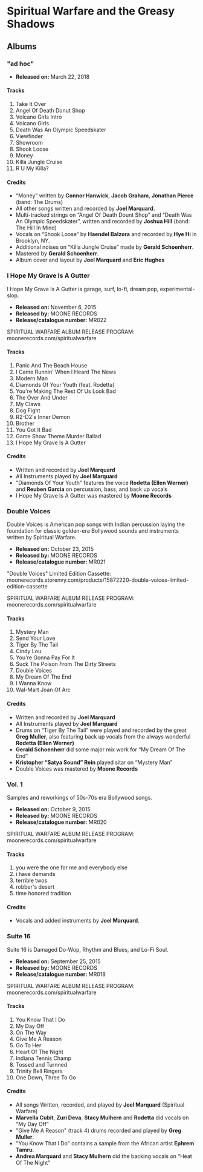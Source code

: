 # Spiritual Warfare and the Greasy Shadows

## Albums

### "ad hoc"

- **Released on:** March 22, 2018

#### Tracks
1. Take It Over
2. Angel Of Death Donut Shop
3. Volcano Girls Intro
4. Volcano Girls
5. Death Was An Olympic Speedskater
6. Viewfinder
7. Showroom
8. Shook Loose
9. Money
10. Killa Jungle Cruise
11. R U My Killa?

#### Credits
- “Money” written by **Connor Hanwick**, **Jacob Graham**, **Jonathan Pierce** (band: The Drums)
- All other songs written and recorded by **Joel Marquard**.
- Multi-tracked strings on “Angel Of Death Dount Shop” and “Death Was An Olympic Speedskater”, written and recorded by **Joshua Hill** (band: The Hill In Mind)
- Vocals on “Shook Loose” by **Haendel Balzora** and recorded by **Hye Hi** in Brooklyn, NY.
- Additional noises on “Killa Jungle Cruise” made by **Gerald Schoenherr**.
- Mastered by **Gerald Schoenherr**.
- Album cover and layout by **Joel Marquard** and **Eric Hughes**

### I Hope My Grave Is A Gutter

I Hope My Grave Is A Gutter is garage, surf, lo-fi, dream pop, experimental-slop.

- **Released on:** November 6, 2015
- **Released by:** MOONE RECORDS
- **Release/catalogue number:** MR022

SPIRITUAL WARFARE ALBUM RELEASE PROGRAM:
moonerecords.com/spiritualwarfare

#### Tracks
1. Panic And The Beach House
2. I Came Runnin' When I Heard The News
3. Modern Man
4. Diamonds Of Your Youth (feat. Rodetta)
5. You're Making The Rest Of Us Look Bad
6. The Over And Under
7. My Claws
8. Dog Fight
9. R2-D2's Inner Demon
10. Brother
11. You Got It Bad
12. Game Show Theme Murder Ballad
13. I Hope My Grave Is A Gutter

#### Credits
- Written and recorded by **Joel Marquard**
- All Instruments played by **Joel Marquard**
- "Diamonds Of Your Youth" features the voice **Rodetta (Ellen Werner)** and **Reuben Garcia** on percussion, bass, and back up vocals
- I Hope My Grave Is A Gutter was mastered by **Moone Records**

### Double Voices

Double Voices is American pop songs with Indian percussion laying the foundation for classic golden-era Bollywood sounds and instruments written by Spiritual Warfare.

- **Released on:** October 23, 2015
- **Released by:** MOONE RECORDS
- **Release/catalogue number:** MR021

"Double Voices" Limited Edition Cassette:
moonerecords.storenvy.com/products/15872220-double-voices-limited-edition-cassette

SPIRITUAL WARFARE ALBUM RELEASE PROGRAM:
moonerecords.com/spiritualwarfare


#### Tracks
1. Mystery Man
2. Send Your Love
3. Tiger By The Tail
4. Cindy Lou
5. You're Gonna Pay For It
6. Suck The Poison From The Dirty Streets
7. Double Voices
8. My Dream Of The End
9. I Wanna Know
10. Wal-Mart Joan Of Arc

#### Credits
- Written and recorded by **Joel Marquard**
- All Instruments played by **Joel Marquard**
- Drums on “Tiger By The Tail” were played and recorded by the great **Greg Muller**, also featuring back up vocals from the always wonderful **Rodetta (Ellen Werner)**
- **Gerald Schoenherr** did some major mix work for “My Dream Of The End”
- **Kristopher “Satya Sound” Rein** played sitar on “Mystery Man”
- Double Voices was mastered by **Moone Records**

### Vol. 1

Samples and reworkings of 50s-70s era Bollywood songs.

- **Released on:** October 9, 2015
- **Released by:** MOONE RECORDS
- **Release/catalogue number:** MR020

SPIRITUAL WARFARE ALBUM RELEASE PROGRAM:
moonerecords.com/spiritualwarfare

#### Tracks
1. you were the one for me and everybody else
2. i have demands
3. terrible twos
4. robber's desert
5. time honored tradition

#### Credits
- Vocals and added instruments by **Joel Marquard**.

### Suite 16

Suite 16 is Damaged Do-Wop, Rhythm and Blues, and Lo-Fi Soul.

- **Released on:** September 25, 2015
- **Released by:** MOONE RECORDS
- **Release/catalogue number:** MR018

SPIRITUAL WARFARE ALBUM RELEASE PROGRAM:
moonerecords.com/spiritualwarfare

#### Tracks
1. You Know That I Do
2. My Day Off
3. On The Way
4. Give Me A Reason
5. Go To Her
6. Heart Of The Night
7. Indiana Tennis Champ
8. Tossed and Turnned
9. Trinity Bell Ringers
10. One Down, Three To Go

#### Credits
- All songs Written, recorded, and played by **Joel Marquard** (Spiritual Warfare)
- **Marvella Cubit**, **Zuri Deva**, **Stacy Mulhern** and **Rodetta** did vocals on “My Day Off”
- "Give Me A Reason" (track 4) drums recorded and played by **Greg Muller**.
- "You Know That I Do" contains a sample from the African artist **Ephrem Tamru**.
- **Andrea Marquard** and **Stacy Mulhern** did the backing vocals on “Heat Of The Night”
